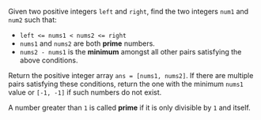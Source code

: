 Given two positive integers `left` and `right`, find the two integers `num1` and `num2` such that:

- `left <= nums1 < nums2 <= right`
- `nums1` and `nums2` are both **prime** numbers.
- `nums2 - nums1` is the **minimum** amongst all other pairs satisfying the above conditions.

Return the positive integer array `ans = [nums1, nums2]`. If there are multiple pairs satisfying these conditions, return the one with the minimum `nums1` value or `[-1, -1]` if such numbers do not exist.

A number greater than `1` is called **prime** if it is only divisible by `1` and itself.
